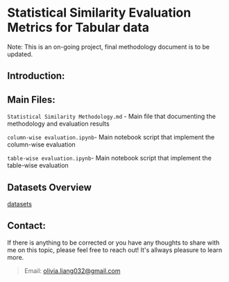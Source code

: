 # Statistical Similarity Evaluation Metrics for Tabular data

Note: This is an on-going project, final methodology document is to be updated.

## Introduction:




## Main Files:

`Statistical Similarity Methodology.md` - Main file that documenting the methodology and evaluation results

`column-wise evaluation.ipynb`- Main notebook script that implement the column-wise evaluation

`table-wise evaluation.ipynb`- Main notebook script that implement the table-wise evaluation


## Datasets Overview

[datasets](https://github.com/Olliang/Statistical-Similarity-Measurement/blob/master/images/DATASET.PNG)


## Contact:

If there is anything to be corrected or you have any thoughts to share with me on this topic, please feel free to reach out! It's allways pleasure to learn more.
>Email: olivia.liang032@gmail.com

